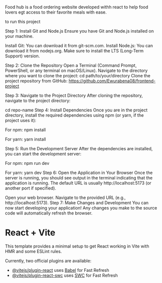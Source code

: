 
Food hub is a food ordering website developed withh react to help food lovers egt access to their favorite meals with ease.

to run this project

Step 1: Install Git and Node.js
Ensure you have Git and Node.js installed on your machine.

Install Git: You can download it from git-scm.com.
Install Node.js: You can download it from nodejs.org. Make sure to install the LTS (Long-Term Support) version.

Step 2: Clone the Repository
Open a Terminal (Command Prompt, PowerShell, or any terminal on macOS/Linux).
Navigate to the directory where you want to clone the project:
cd path/to/your/directory
Clone the project repository from GitHub:
https://github.com/Ewurabena08/frontend-project

Step 3: Navigate to the Project Directory
After cloning the repository, navigate to the project directory:

cd repo-name
Step 4: Install Dependencies
Once you are in the project directory, install the required dependencies using npm (or yarn, if the project uses it):

For npm:
npm install

For yarn:
yarn install

Step 5: Run the Development Server
After the dependencies are installed, you can start the development server:

For npm:
npm run dev

For yarn:
yarn dev
Step 6: Open the Application in Your Browser
Once the server is running, you should see output in the terminal indicating that the application is running. The default URL is usually http://localhost:5173 (or another port if specified).

Open your web browser.
Navigate to the provided URL (e.g., http://localhost:5173).
Step 7: Make Changes and Development
You can now start developing your application! Any changes you make to the source code will automatically refresh the browser.









































# React + Vite

This template provides a minimal setup to get React working in Vite with HMR and some ESLint rules.

Currently, two official plugins are available:

- [@vitejs/plugin-react](https://github.com/vitejs/vite-plugin-react/blob/main/packages/plugin-react/README.md) uses [Babel](https://babeljs.io/) for Fast Refresh
- [@vitejs/plugin-react-swc](https://github.com/vitejs/vite-plugin-react-swc) uses [SWC](https://swc.rs/) for Fast Refresh
